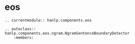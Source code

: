 # eos

```{eval-rst}
.. currentmodule:: hanlp.components.eos

.. autoclass:: hanlp.components.eos.ngram.NgramSentenceBoundaryDetector
	:members:

```
